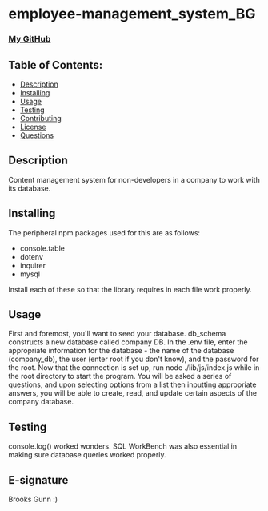 # employee-management_system_BG

### [My GitHub](https://github.com/worldunfurled)

## Table of Contents:
* [Description](#description)
* [Installing](#installing)
* [Usage](#usage)
* [Testing](#testing)
* [Contributing](#contributing)
* [License](#license)
* [Questions](#questions)

## Description

Content management system for non-developers in a company to work with its database.

## Installing

The peripheral npm packages used for this are as follows:

* console.table
* dotenv
* inquirer
* mysql

Install each of these so that the library requires in each file work properly.

## Usage

First and foremost, you'll want to seed your database. db_schema constructs a new database called company DB. In the .env file, enter the appropriate information for the database - the name of the database (company_db), the user (enter root if you don't know), and the password for the root. Now that the connection is set up, run node ./lib/js/index.js while in the root directory to start the program. You will be asked a series of questions, and upon selecting options from a list then inputting appropriate answers, you will be able to create, read, and update certain aspects of the company database.  

## Testing

console.log() worked wonders. SQL WorkBench was also essential in making sure database queries worked properly.

## E-signature

Brooks Gunn :)